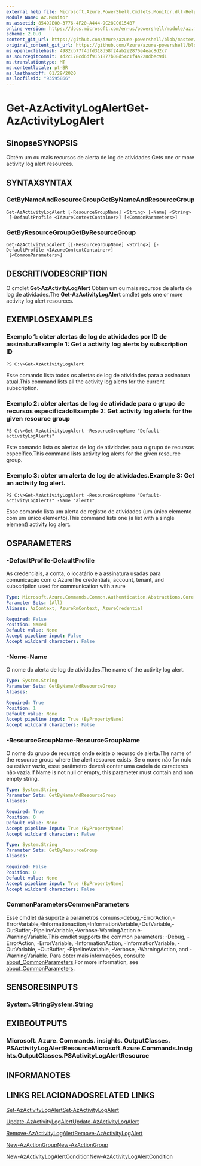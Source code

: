 ```yaml
---
external help file: Microsoft.Azure.PowerShell.Cmdlets.Monitor.dll-Help.xml
Module Name: Az.Monitor
ms.assetid: 85492E00-3776-4F20-A444-9C28CC6154B7
online version: https://docs.microsoft.com/en-us/powershell/module/az.monitor/get-azactivitylogalert
schema: 2.0.0
content_git_url: https://github.com/Azure/azure-powershell/blob/master/src/Monitor/Monitor/help/Get-AzActivityLogAlert.md
original_content_git_url: https://github.com/Azure/azure-powershell/blob/master/src/Monitor/Monitor/help/Get-AzActivityLogAlert.md
ms.openlocfilehash: 4982cb77f4dfd318d58f24ab2e2876e4eac8d2c7
ms.sourcegitcommit: 4d2c178cd6df9151877b08d54c1f4a228dbec9d1
ms.translationtype: MT
ms.contentlocale: pt-BR
ms.lasthandoff: 01/29/2020
ms.locfileid: "93595866"
---
```

# <span data-ttu-id="b0398-101">Get-AzActivityLogAlert</span><span class="sxs-lookup"><span data-stu-id="b0398-101">Get-AzActivityLogAlert</span></span>

## <span data-ttu-id="b0398-102">Sinopse</span><span class="sxs-lookup"><span data-stu-id="b0398-102">SYNOPSIS</span></span>
<span data-ttu-id="b0398-103">Obtém um ou mais recursos de alerta de log de atividades.</span><span class="sxs-lookup"><span data-stu-id="b0398-103">Gets one or more activity log alert resources.</span></span>

## <span data-ttu-id="b0398-104">SYNTAX</span><span class="sxs-lookup"><span data-stu-id="b0398-104">SYNTAX</span></span>

### <span data-ttu-id="b0398-105">GetByNameAndResourceGroup</span><span class="sxs-lookup"><span data-stu-id="b0398-105">GetByNameAndResourceGroup</span></span>
```
Get-AzActivityLogAlert [-ResourceGroupName] <String> [-Name] <String>
 [-DefaultProfile <IAzureContextContainer>] [<CommonParameters>]
```

### <span data-ttu-id="b0398-106">GetByResourceGroup</span><span class="sxs-lookup"><span data-stu-id="b0398-106">GetByResourceGroup</span></span>
```
Get-AzActivityLogAlert [[-ResourceGroupName] <String>] [-DefaultProfile <IAzureContextContainer>]
 [<CommonParameters>]
```

## <span data-ttu-id="b0398-107">DESCRITIVO</span><span class="sxs-lookup"><span data-stu-id="b0398-107">DESCRIPTION</span></span>
<span data-ttu-id="b0398-108">O cmdlet **Get-AzActivityLogAlert** Obtém um ou mais recursos de alerta de log de atividades.</span><span class="sxs-lookup"><span data-stu-id="b0398-108">The **Get-AzActivityLogAlert** cmdlet gets one or more activity log alert resources.</span></span>

## <span data-ttu-id="b0398-109">EXEMPLOS</span><span class="sxs-lookup"><span data-stu-id="b0398-109">EXAMPLES</span></span>

### <span data-ttu-id="b0398-110">Exemplo 1: obter alertas de log de atividades por ID de assinatura</span><span class="sxs-lookup"><span data-stu-id="b0398-110">Example 1: Get a activity log alerts by subscription ID</span></span>
```
PS C:\>Get-AzActivityLogAlert
```

<span data-ttu-id="b0398-111">Esse comando lista todos os alertas de log de atividades para a assinatura atual.</span><span class="sxs-lookup"><span data-stu-id="b0398-111">This command lists all the activity log alerts for the current subscription.</span></span>

### <span data-ttu-id="b0398-112">Exemplo 2: obter alertas de log de atividade para o grupo de recursos especificado</span><span class="sxs-lookup"><span data-stu-id="b0398-112">Example 2: Get activity log alerts for the given resource group</span></span>
```
PS C:\>Get-AzActivityLogAlert -ResourceGroupName "Default-activityLogAlerts"
```

<span data-ttu-id="b0398-113">Este comando lista os alertas de log de atividades para o grupo de recursos específico.</span><span class="sxs-lookup"><span data-stu-id="b0398-113">This command lists activity log alerts for the given resource group.</span></span>

### <span data-ttu-id="b0398-114">Exemplo 3: obter um alerta de log de atividades.</span><span class="sxs-lookup"><span data-stu-id="b0398-114">Example 3: Get an activity log alert.</span></span>
```
PS C:\>Get-AzActivityLogAlert -ResourceGroupName "Default-activityLogAlerts" -Name "alert1"
```

<span data-ttu-id="b0398-115">Esse comando lista um alerta de registro de atividades (um único elemento com um único elemento).</span><span class="sxs-lookup"><span data-stu-id="b0398-115">This command lists one (a list with a single element) activity log alert.</span></span>

## <span data-ttu-id="b0398-116">OS</span><span class="sxs-lookup"><span data-stu-id="b0398-116">PARAMETERS</span></span>

### <span data-ttu-id="b0398-117">-DefaultProfile</span><span class="sxs-lookup"><span data-stu-id="b0398-117">-DefaultProfile</span></span>
<span data-ttu-id="b0398-118">As credenciais, a conta, o locatário e a assinatura usadas para comunicação com o Azure</span><span class="sxs-lookup"><span data-stu-id="b0398-118">The credentials, account, tenant, and subscription used for communication with azure</span></span>

```yaml
Type: Microsoft.Azure.Commands.Common.Authentication.Abstractions.Core.IAzureContextContainer
Parameter Sets: (All)
Aliases: AzContext, AzureRmContext, AzureCredential

Required: False
Position: Named
Default value: None
Accept pipeline input: False
Accept wildcard characters: False
```

### <span data-ttu-id="b0398-119">-Nome</span><span class="sxs-lookup"><span data-stu-id="b0398-119">-Name</span></span>
<span data-ttu-id="b0398-120">O nome do alerta de log de atividades.</span><span class="sxs-lookup"><span data-stu-id="b0398-120">The name of the activity log alert.</span></span>

```yaml
Type: System.String
Parameter Sets: GetByNameAndResourceGroup
Aliases:

Required: True
Position: 1
Default value: None
Accept pipeline input: True (ByPropertyName)
Accept wildcard characters: False
```

### <span data-ttu-id="b0398-121">-ResourceGroupName</span><span class="sxs-lookup"><span data-stu-id="b0398-121">-ResourceGroupName</span></span>
<span data-ttu-id="b0398-122">O nome do grupo de recursos onde existe o recurso de alerta.</span><span class="sxs-lookup"><span data-stu-id="b0398-122">The name of the resource group where the alert resource exists.</span></span>
<span data-ttu-id="b0398-123">Se o nome não for nulo ou estiver vazio, esse parâmetro deverá conter uma cadeia de caracteres não vazia.</span><span class="sxs-lookup"><span data-stu-id="b0398-123">If Name is not null or empty, this parameter must contain and non empty string.</span></span>

```yaml
Type: System.String
Parameter Sets: GetByNameAndResourceGroup
Aliases:

Required: True
Position: 0
Default value: None
Accept pipeline input: True (ByPropertyName)
Accept wildcard characters: False
```

```yaml
Type: System.String
Parameter Sets: GetByResourceGroup
Aliases:

Required: False
Position: 0
Default value: None
Accept pipeline input: True (ByPropertyName)
Accept wildcard characters: False
```

### <span data-ttu-id="b0398-124">CommonParameters</span><span class="sxs-lookup"><span data-stu-id="b0398-124">CommonParameters</span></span>
<span data-ttu-id="b0398-125">Esse cmdlet dá suporte a parâmetros comuns:-debug,-ErrorAction,-ErrorVariable,-Informationaction,-InformationVariable,-OutVariable,-OutBuffer,-PipelineVariable,-Verbose-WarningAction e-WarningVariable.</span><span class="sxs-lookup"><span data-stu-id="b0398-125">This cmdlet supports the common parameters: -Debug, -ErrorAction, -ErrorVariable, -InformationAction, -InformationVariable, -OutVariable, -OutBuffer, -PipelineVariable, -Verbose, -WarningAction, and -WarningVariable.</span></span> <span data-ttu-id="b0398-126">Para obter mais informações, consulte [about_CommonParameters](https://go.microsoft.com/fwlink/?LinkID=113216).</span><span class="sxs-lookup"><span data-stu-id="b0398-126">For more information, see [about_CommonParameters](https://go.microsoft.com/fwlink/?LinkID=113216).</span></span>

## <span data-ttu-id="b0398-127">SENSORES</span><span class="sxs-lookup"><span data-stu-id="b0398-127">INPUTS</span></span>

### <span data-ttu-id="b0398-128">System. String</span><span class="sxs-lookup"><span data-stu-id="b0398-128">System.String</span></span>

## <span data-ttu-id="b0398-129">EXIBE</span><span class="sxs-lookup"><span data-stu-id="b0398-129">OUTPUTS</span></span>

### <span data-ttu-id="b0398-130">Microsoft. Azure. Commands. insights. OutputClasses. PSActivityLogAlertResource</span><span class="sxs-lookup"><span data-stu-id="b0398-130">Microsoft.Azure.Commands.Insights.OutputClasses.PSActivityLogAlertResource</span></span>

## <span data-ttu-id="b0398-131">INFORMA</span><span class="sxs-lookup"><span data-stu-id="b0398-131">NOTES</span></span>

## <span data-ttu-id="b0398-132">LINKS RELACIONADOS</span><span class="sxs-lookup"><span data-stu-id="b0398-132">RELATED LINKS</span></span>

[<span data-ttu-id="b0398-133">Set-AzActivityLogAlert</span><span class="sxs-lookup"><span data-stu-id="b0398-133">Set-AzActivityLogAlert</span></span>](./Set-AzActivityLogAlert.md)

[<span data-ttu-id="b0398-134">Update-AzActivityLogAlert</span><span class="sxs-lookup"><span data-stu-id="b0398-134">Update-AzActivityLogAlert</span></span>](./Update-AzActivityLogAlert.md)

[<span data-ttu-id="b0398-135">Remove-AzActivityLogAlert</span><span class="sxs-lookup"><span data-stu-id="b0398-135">Remove-AzActivityLogAlert</span></span>](./Remove-AzActivityLogAlert.md)

[<span data-ttu-id="b0398-136">New-AzActionGroup</span><span class="sxs-lookup"><span data-stu-id="b0398-136">New-AzActionGroup</span></span>](./New-AzActionGroup.md)

[<span data-ttu-id="b0398-137">New-AzActivityLogAlertCondition</span><span class="sxs-lookup"><span data-stu-id="b0398-137">New-AzActivityLogAlertCondition</span></span>](./Get-AzActivityLogAlertCondition.md)
